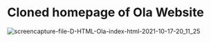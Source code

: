 # Cloned homepage of Ola Website


![screencapture-file-D-HTML-Ola-index-html-2021-10-17-20_11_25](https://user-images.githubusercontent.com/68782268/137632486-fd85fa8a-c907-49a7-8d4e-2d8034e0cabc.png)
